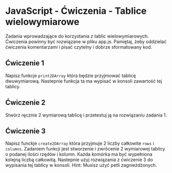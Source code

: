 # JavaScript - Ćwiczenia - Tablice wielowymiarowe

Zadania wprowadzające do korzystania z tablic wielowymiarowych.
Ćwiczenia powinny być rozwiązane w pliku app.js.
Pamiętaj, żeby oddzielać ćwiczenia komentarzami i pisać czytelny i dobrze sformatowany kod.

## Ćwiczenie 1
Napisz funkcje ```print2DArray``` która będzie przyjmować tablicę dwuwymiarową. Nastepnie funkcja ta ma wypisać w konsoli zawartość tej tablicy.

## Ćwiczenie 2
Stwórz ręcznie 2 wymiarową tablicę i przetestuj ją na rozwiązaniu zadania 1.

## Ćwiczenie 3
Napisz funckje ```create2DArray``` która przyjmuje 2 liczby całkowite ```rows``` i ```columns```. Zadaniem funkcji jest stworzenie i zwrócenie 2 wymiarowej tablicy o podanej ilości rzędów i kolumn. Każda komórka ma być wypełniona kolejną liczbą całkowitą. Nastepnie użyj rozwiązania z ćwiczenie 3 do wypisania tej tablicy w konsoli.
Hint: Musisz użyć petli zagnieżdżonych.
